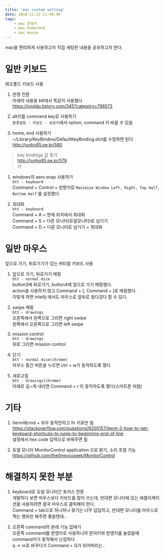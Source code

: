 ```yaml
---
title: 'mac custom setting'
date: 2018-11-22 21:49:49
tags:
    - mac 한영키
    - mac home/end
    - mac mouse
---
```


mac을 편리하게 사용하고자 직접 세팅한 내용을 공유하고자 한다.  

# 일반 키보드
레오폴드 키보드 사용  

1. 한영 전환  
아래의 내용을 btt에서 똑같이 사용했다  
<https://jojoldu.tistory.com/345?category=798573>  

1. alt키를 command key로 사용하기  
`환경설정 - 키보드 - 보조키`에서 option, command 키 바꿀 수 있음

1. home, end 사용하기  
~/Library/KeyBindins/DefaultKeyBinding.dict를 수정하면 된다  
<http://junho85.pe.kr/580>  
> key bindings 값 찾기  
<http://junho85.pe.kr/579>  
기

1. windows의 aero snap 사용하기  
`btt - keyboard`  
Command + Control + 방향키로 `Maximize Window Left, Right, Top Half, Bottom Half` 를 설정했다  

1. 최대화  
`btt - keyboard`  
Command + A = 현재 위치에서 최대화  
Command + S = 다른 모니터(듀얼모니터)로 넘기기  
Command + D = 다른 모니터로 넘기기 + 최대화  

# 일반 마우스
앞으로 가기, 뒤로가기가 있는 버티컬 키보드 사용  

1. 앞으로 가기, 뒤로가기 매핑  
`btt - normal mice`  
button3에 뒤로가기, button4에 앞으로 가기 매핑했다.  
action을 사용하지 않고 Command + [, Command + ]로 매핑했다.  
이렇게 하면 intellij 에서도 마우스로 앞뒤로 왔다갔다 할 수 있다.  

1. swipe 매핑  
`btt - drawings`  
오른쪽에서 왼쪽으로 그리면 right swipe  
왼쪽에서 오른쪽으로 그리면 left swipe  

1. mission control  
`btt - drawings`  
위로 그리면 mission control  

1. 닫기  
`btt - normal mice(chrome)`  
마우스 중간 버튼을 누르면 ctrl + w가 동작하도록 했다  

1. 새로고침  
`btt - drawings(chrome)`  
아래로 길~게 내리면 Command + r 이 동작하도록 했다(스마트폰 처럼)  

# 기타
1. iterm에cmd + 좌우 동작안하고 fn 키로만 됨
<https://stackoverflow.com/questions/6205157/iterm-2-how-to-set-keyboard-shortcuts-to-jump-to-beginning-end-of-line>  
설정에서 hex code 입력으로 바꿔주면 됨

2. 듀얼 모니터
MonitorControl application 으로 밝기, 소리 조절 가능
<https://github.com/the0neyouseek/MonitorControl>  

# 해결하지 못한 부분
1. keyboard로 듀얼 모니터간 포커스 전환  
개발하다 보면 마우스보다 키보드를 많이 쓰는데, 반대편 모니터에 있는 애플리케이션을 사용하려면 결국 마우스로 클릭해야 한다.  
Command + tab으로 하나하나 찾기는 너무 답답하고, 반대편 모니터를 마우스로 찍는 행위만 해주면 좋을텐데..  

2. 오른쪽 command의 본래 기능 없애기  
오른쪽 command를 한영키로 사용하니까 문자키와 한영키를 눌렀을때 command키가 동작해서 난감하다  
q -> ㅂ로 바꾸다가 Command + Q가 되어버리는..  

<!-- more -->
